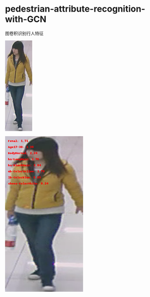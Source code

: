 # pedestrian-attribute-recognition-with-GCN
图卷积识别行人特征

![image](https://github.com/2014gaokao/pedestrian-attribute-recognition-with-GCN/blob/master/image/demo_image.png)

![image](https://github.com/2014gaokao/pedestrian-attribute-recognition-with-GCN/blob/master/image/demo_image_result.png)
